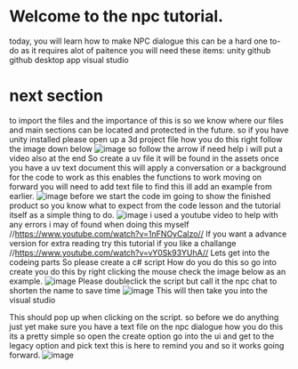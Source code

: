 # Welcome to the npc tutorial.
today, you will learn how to make NPC dialogue
this can be a hard one to-do as it requires alot of paitence 
you will need these items:
unity
github
github desktop app
visual studio
# next section 
to import the files and the importance of this is so we know where our files and main sections can be located and protected in the future.
so if you have unity installed please open up a 3d project file how you do this right follow the image down below 
![image](https://github.com/user-attachments/assets/ffe63c4e-3526-437f-a24a-d395af2b016c)
so follow the arrow if need help i will put a video also at the end 
So create a uv file it will be found in the assets 
once you have a uv text document this will apply a conversation or a background for the code to work as this enables the functions to work moving on forward you will need to add text file to find this ill add an example from earlier. 
![image](https://github.com/user-attachments/assets/0efd9c23-07b5-4c13-8a4f-a5045a960168)
before we start the code im going to show the finished product so you know what to expect from the code lesson and the tutorial itself as a simple thing to do.
![image](https://github.com/user-attachments/assets/740099bf-7917-43d5-b25a-9a35352152f0)
i used a youtube video to help with any errors i may of found when doing this myself
//https://www.youtube.com/watch?v=1nFNOyCalzo//
If you want a advance version for extra reading try this tutorial if you like a challange
//https://www.youtube.com/watch?v=vY0Sk93YUhA//
 Lets get into the codeing parts So please create a c# script 
 How do you do this so go into create you do this by right clicking the mouse check the image below as an example.
 ![image](https://github.com/user-attachments/assets/096173a5-7098-4055-8850-873498f12690)
Please doubleclick the script but call it the npc chat to shorten the name to save time 
![image](https://github.com/user-attachments/assets/ace42129-e723-44d5-92ce-f2de33a836dd)
This will then take you into the visual studio

This should pop up when clicking on the script.
so before we do anything just yet make sure you have a text file on the npc dialogue how you do this its a pretty simple
so open the create option go into the ui and get to the legacy option and pick text this is here to remind you and so it works going forward.
![image](https://github.com/user-attachments/assets/0377b739-6280-49ac-b914-94fdb681aecc)





